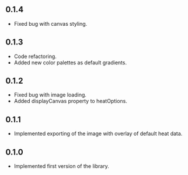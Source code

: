 ## 0.1.4
- Fixed bug with canvas styling.

## 0.1.3
- Code refactoring.
- Added new color palettes as default gradients.

## 0.1.2
- Fixed bug with image loading.
- Added displayCanvas property to heatOptions.

## 0.1.1
- Implemented exporting of the image with overlay of default heat data.

## 0.1.0
- Implemented first version of the library.
